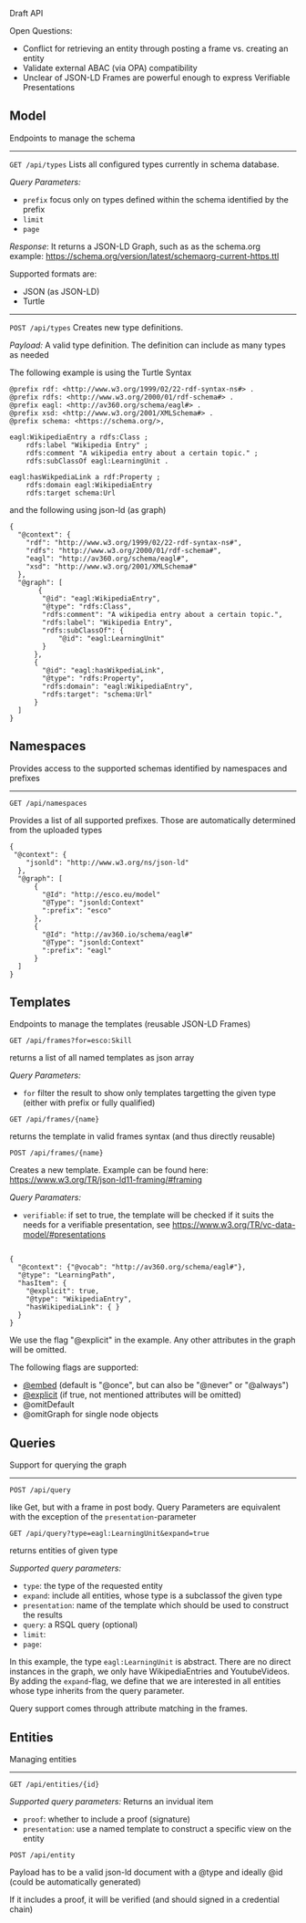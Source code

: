 

Draft API

Open Questions: 

* Conflict for retrieving an entity through posting a frame vs. creating an entity
* Validate external ABAC (via OPA) compatibility
* Unclear of JSON-LD Frames are powerful enough to express Verifiable Presentations

## Model
Endpoints to manage the schema

---
`GET /api/types`
Lists all configured types currently in schema database.

*Query Parameters:*

* `prefix` focus only on types defined within the schema identified by the prefix
* `limit`
* `page`


*Response*:
It returns a JSON-LD Graph, such as as the schema.org example: https://schema.org/version/latest/schemaorg-current-https.ttl

Supported formats are:

- JSON (as JSON-LD)
- Turtle

--- 
`POST /api/types`
Creates new type definitions.

*Payload:*
A valid type definition. The definition can include as many types as needed

The following example is using the Turtle Syntax

```
@prefix rdf: <http://www.w3.org/1999/02/22-rdf-syntax-ns#> .
@prefix rdfs: <http://www.w3.org/2000/01/rdf-schema#> .
@prefix eagl: <http://av360.org/schema/eagl#> .
@prefix xsd: <http://www.w3.org/2001/XMLSchema#> .
@prefix schema: <https://schema.org/>,

eagl:WikipediaEntry a rdfs:Class ;
    rdfs:label "Wikipedia Entry" ;
    rdfs:comment "A wikipedia entry about a certain topic." ;
    rdfs:subClassOf eagl:LearningUnit .

eagl:hasWikpediaLink a rdf:Property ;
    rdfs:domain eagl:WikipediaEntry
    rdfs:target schema:Url

```

and the following using json-ld (as graph)

```
{
  "@context": {
    "rdf": "http://www.w3.org/1999/02/22-rdf-syntax-ns#",
    "rdfs": "http://www.w3.org/2000/01/rdf-schema#",
    "eagl": "http://av360.org/schema/eagl#",
    "xsd": "http://www.w3.org/2001/XMLSchema#"
  },
  "@graph": [
       {
        "@id": "eagl:WikipediaEntry",
        "@type": "rdfs:Class",
        "rdfs:comment": "A wikipedia entry about a certain topic.",
        "rdfs:label": "Wikipedia Entry",
        "rdfs:subClassOf": {
            "@id": "eagl:LearningUnit"
        }
      }, 
      {
        "@id": "eagl:hasWikpediaLink",
        "@type": "rdfs:Property",
        "rdfs:domain": "eagl:WikipediaEntry",
        "rdfs:target": "schema:Url"
      }
  ]
}
```

## Namespaces
Provides access to the supported schemas identified by namespaces and prefixes

--- 

`GET /api/namespaces`

Provides a list of all supported prefixes. Those are automatically determined from the uploaded types

```
{
 "@context": {
    "jsonld": "http://www.w3.org/ns/json-ld"
  },
  "@graph": [
      {
        "@Id": "http://esco.eu/model"
        "@Type": "jsonld:Context"
        ":prefix": "esco"
      }, 
      {
        "@Id": "http://av360.io/schema/eagl#"
        "@Type": "jsonld:Context"
        ":prefix": "eagl"
      }
  ]
}
```




## Templates
Endpoints to manage the templates (reusable JSON-LD Frames)

`GET /api/frames?for=esco:Skill`

returns a list of all named templates as json array


*Query Parameters:*

* `for` filter the result to show only templates targetting the given type (either with prefix or fully qualified)


``GET /api/frames/{name}``

returns the template in valid frames syntax (and thus directly reusable)


``POST /api/frames/{name}``

Creates a new template. Example can be found here: https://www.w3.org/TR/json-ld11-framing/#framing

*Query Paramaters:*

* ``verifiable``: if set to true, the template will be checked if it suits the needs for a verifiable presentation, see https://www.w3.org/TR/vc-data-model/#presentations

```

{
  "@context": {"@vocab": "http://av360.org/schema/eagl#"},
  "@type": "LearningPath",
  "hasItem": {
    "@explicit": true,
    "@type": "WikipediaEntry",
    "hasWikipediaLink": { }
  }
}
```

We use the flag "@explicit" in the example. Any other attributes in the graph will be omitted.

The following flags are supported:

* [@embed](https://www.w3.org/TR/json-ld11-framing/#object-embed-flag) (default is "@once", but can also be "@never" or "@always")
* [@explicit](https://www.w3.org/TR/json-ld11-framing/#explicit-inclusion-flag) (if true, not mentioned attributes will be omitted)
* @omitDefault
* @omitGraph for single node objects

## Queries
Support for querying the graph

---
`POST /api/query`

like Get, but with a frame in post body. Query Parameters are equivalent with the exception of the ``presentation``-parameter 

``GET /api/query?type=eagl:LearningUnit&expand=true``

returns entities of given type

*Supported query parameters:*

* ``type``: the type of the requested entity
* ``expand``: include all entities, whose type is a subclassof the given type
* ``presentation``: name of the template which should be used to construct the results
* ``query``: a RSQL query (optional)
* ``limit``:
* ``page``:

In this example, the type `eagl:LearningUnit` is abstract. There are no direct instances in the graph, we only have WikipediaEntries and YoutubeVideos. By adding the ``expand``-flag, we define that we are interested in all entities whose type inherits from the query parameter.

Query support comes through attribute matching in the frames.




## Entities
Managing entities

---
``GET /api/entities/{id}``

*Supported query parameters:*
Returns an invidual item

* ``proof``: whether to include a proof (signature)
* ``presentation``: use a named template to construct a specific view on the entity



``POST /api/entity``

Payload has to be a valid json-ld document with a @type and ideally @id (could be automatically generated)

If it includes a proof, it will be verified (and should signed in a credential chain)



